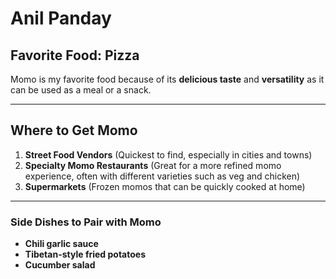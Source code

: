 # Anil Panday

## Favorite Food: Pizza

Momo is my favorite food because of its  **delicious taste** and **versatility** as it can be used as a meal or a snack.

<hr>

## Where to Get Momo

1. **Street Food Vendors** (Quickest to find, especially in cities and towns)
2. **Specialty Momo Restaurants** (Great for a more refined momo experience, often with different varieties such as veg and chicken)
3. **Supermarkets** (Frozen momos that can be quickly cooked at home)

<hr>

### Side Dishes to Pair with Momo

- **Chili garlic sauce**
- **Tibetan-style fried potatoes**
- **Cucumber salad**

